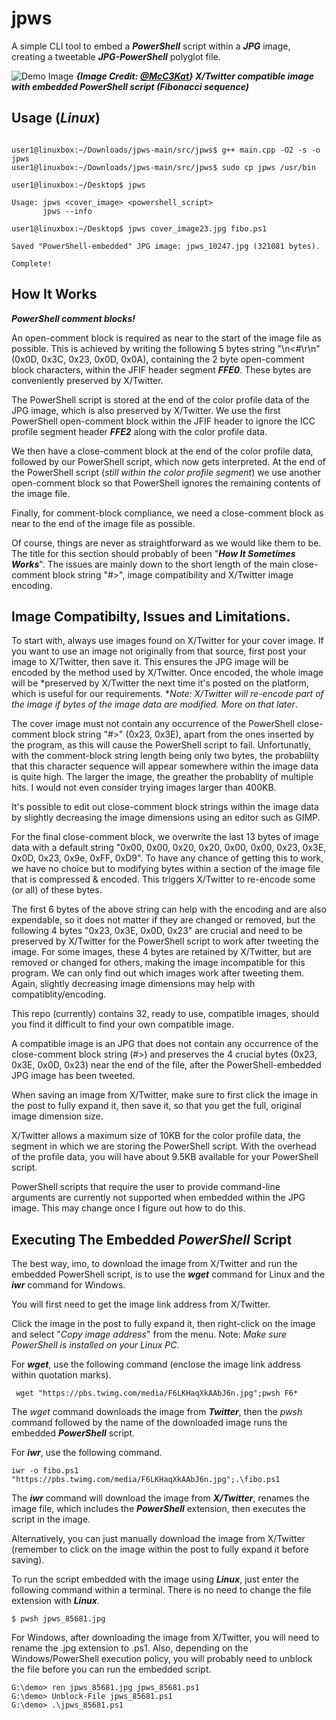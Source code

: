 # jpws

A simple CLI tool to embed a ***PowerShell*** script within a ***JPG*** image, creating a tweetable ***JPG-PowerShell*** polyglot file.  

![Demo Image](https://github.com/CleasbyCode/jpws/blob/main/demo_image/github_demo_pwsh_fibo.jpg) 
***{Image Credit: [@McC3Kat](https://x.com/McC3Kat)} X/Twitter compatible image with embedded PowerShell script (Fibonacci sequence)***  
  
## Usage (***Linux***)

```console

user1@linuxbox:~/Downloads/jpws-main/src/jpws$ g++ main.cpp -O2 -s -o jpws
user1@linuxbox:~/Downloads/jpws-main/src/jpws$ sudo cp jpws /usr/bin

user1@linuxbox:~/Desktop$ jpws

Usage: jpws <cover_image> <powershell_script>  
       jpws --info

user1@linuxbox:~/Desktop$ jpws cover_image23.jpg fibo.ps1

Saved "PowerShell-embedded" JPG image: jpws_10247.jpg (321081 bytes).

Complete!
```
## How It Works

***PowerShell comment blocks!***

An open-comment block is required as near to the start of the image file as possible. This is achieved by writing the following 5 bytes string "\n<#\r\n" (0x0D, 0x3C, 0x23, 0x0D, 0x0A), containing the 2 byte open-comment block characters, within the JFIF header segment ***FFE0***. These bytes are conveniently preserved by X/Twitter.  

The PowerShell script is stored at the end of the color profile data of the JPG image, which is also preserved by X/Twitter. We use the first PowerShell open-comment block within the JFIF header to ignore the ICC profile segment header ***FFE2*** along with the color profile data.  

We then have a close-comment block at the end of the color profile data, followed by our PowerShell script, which now gets interpreted. At the end of the PowerShell script (*still within the color profile segment*) we use another open-comment block so that PowerShell ignores the remaining contents of the image file.  

Finally, for comment-block compliance, we need a close-comment block as near to the end of the image file as possible. 

Of course, things are never as straightforward as we would like them to be. The title for this section should probably of been "***How It Sometimes Works***".  The issues are mainly down to the short length of the main close-comment block string "#>", image compatibility and X/Twitter image encoding.

## Image Compatibilty, Issues and Limitations.

To start with, always use images found on X/Twitter for your cover image. If you want to use an image not originally from that source, first post your image to X/Twitter, then save it. This ensures the JPG image will be encoded by the method used by X/Twitter. Once encoded, the whole image will be *preserved by X/Twitter the next time it's posted on the platform, which is useful for our requirements. **Note: X/Twitter will re-encode part of the image if bytes of the image data are modified. More on that later*. 

The cover image must not contain any occurrence of the PowerShell close-comment block string "#>" (0x23, 0x3E), apart from the ones inserted by the program, as this will cause the PowerShell script to fail. Unfortunatly, with the comment-block string length being only two bytes, the probablilty that this character sequence will appear somewhere within the image data is quite high. The larger the image, the greather the probablity of multiple hits. I would not even consider trying images larger than 400KB. 

It's possible to edit out close-comment block strings within the image data by slightly decreasing the image dimensions using an editor such as GIMP. 

For the final close-comment block, we overwrite the last 13 bytes of image data with a default string "0x00, 0x00, 0x20, 0x20, 0x00, 0x00, 0x23, 0x3E, 0x0D, 0x23, 0x9e, 0xFF, 0xD9".
To have any chance of getting this to work, we have no choice but to modifying bytes within a section of the image file that is compressed & encoded. This triggers X/Twitter to re-encode some (or all) of these bytes.  

The first 6 bytes of the above string can help with the encoding and are also expendable, so it does not matter if they are changed or removed, but the following 4 bytes "0x23, 0x3E, 0x0D, 0x23" are crucial and need to be preserved by X/Twitter for the PowerShell script to work after tweeting the image. For some images, these 4 bytes are retained by X/Twitter, but are removed or changed for others, making the image incompatible for this program. We can only find out which images work after tweeting them. Again, slightly decreasing image dimensions may help with compatiblity/encoding.

This repo (currently) contains 32, ready to use, compatible images, should you find it difficult to find your own compatible image.  

A compatible image is an JPG that does not contain any occurrence of the close-comment block string (#>) and preserves the 4 crucial bytes (0x23, 0x3E, 0x0D, 0x23) near the end of the file, after the PowerShell-embedded JPG image has been tweeted.

When saving an image from X/Twitter, make sure to first click the image in the post to fully expand it, then save it, so that you get the full, original image dimension size. 

X/Twitter allows a maximum size of 10KB for the color profile data, the segment in which we are storing the PowerShell script. With the overhead of the profile data, you will have about 9.5KB available for your PowerShell script.

PowerShell scripts that require the user to provide command-line arguments are currently not supported when embedded within the JPG image. This may change once I figure out how to do this.

## Executing The Embedded ***PowerShell*** Script

The best way, imo, to download the image from X/Twitter and run the embedded PowerShell script, is to use the ***wget*** command for Linux and the ***iwr*** command for Windows.

You will first need to get the image link address from X/Twitter.  

Click the image in the post to fully expand it, then right-click on the image and select "*Copy image address*" from the menu.
Note: *Make sure PowerShell is installed on your Linux PC.*  

For ***wget***, use the following command (enclose the image link address within quotation marks).
```console
 wget "https://pbs.twimg.com/media/F6LKHaqXkAAbJ6n.jpg";pwsh F6*
```
The *wget* command downloads the image from ***Twitter***, then the *pwsh* command followed by the name of the downloaded image runs the embedded ***PowerShell*** script.

For ***iwr***, use the following command.
```console
iwr -o fibo.ps1 "https://pbs.twimg.com/media/F6LKHaqXkAAbJ6n.jpg";.\fibo.ps1
```
The ***iwr*** command will download the image from ***X/Twitter***, renames the image file, which includes the ***PowerShell*** extension, then executes the script in the image.

Alternatively, you can just manually download the image from X/Twitter (remember to click on the image within the post to fully expand it before saving).

To run the script embedded with the image using ***Linux***, just enter the following command within a terminal. There is no need to change the file extension with ***Linux***. 

```console
$ pwsh jpws_85681.jpg
```
For Windows, after downloading the image from X/Twitter, you will need to rename the .jpg extension to .ps1. Also, depending on the Windows/PowerShell execution policy,
you will probably need to unblock the file before you can run the embedded script.

```console
G:\demo> ren jpws_85681.jpg jpws_85681.ps1
G:\demo> Unblock-File jpws_85681.ps1
G:\demo> .\jpws_85681.ps1
```

##

